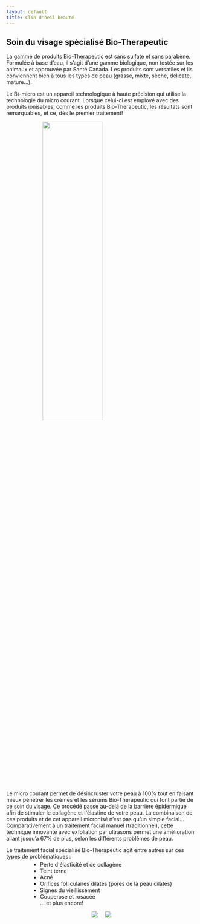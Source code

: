```yaml
---
layout: default
title: Clin d'oeil beauté
---
```


<div class="centered-div content">
    <h2>Soin du visage spécialisé Bio-Therapeutic</h2>
    <p></p>
    <p>
    La gamme de produits Bio-Therapeutic est sans sulfate et sans parabène. Formulée à base d’eau, il s’agit d’une gamme biologique, non testée sur les animaux et approuvée par Santé Canada. Les produits sont versatiles et ils conviennent bien à tous les types de peau (grasse, mixte, sèche, délicate, mature...).
    </p>
    <p>
    Le Bt-micro est un appareil technologique à haute précision qui utilise la technologie du micro courant. Lorsque celui-ci est employé avec des produits ionisables, comme les produits Bio-Therapeutic, les résultats sont remarquables, et ce, dès le premier traitement!  
    </p>
    <img style="text-align: center; width: 45%; min-width: 350px" src="{{ '/assets/images/bt2.jpeg' | relative_url }}">
    <p> 
    Le micro courant permet de désincruster votre peau à 100% tout en faisant mieux pénétrer les crèmes et les sérums Bio-Therapeutic qui font partie de ce soin du visage. Ce procédé passe au-delà de la barrière épidermique afin de stimuler le collagène et l'élastine de votre peau. La combinaison de ces produits et de cet appareil micronisé n’est pas qu’un simple facial… Comparativement à un traitement facial manuel (traditionnel), cette technique innovante avec exfoliation par ultrasons permet une amélioration allant jusqu’à 67% de plus, selon les différents problèmes de peau. 
    </p>
    <div>
      Le traitement facial spécialisé Bio-Therapeutic agit entre autres sur ces types de problématiques : 
      <div style="text-align: center; margin-top: -10px">
          <ul style="display: inline-block; text-align: left;">
              <li>
              Perte d'élasticité et de collagène 
              </li>
              <li>
              Teint terne 
              </li>
              <li>
              Acné 
              </li>
              <li>
              Orifices folliculaires dilatés (pores de la peau dilatés) 
              </li>
              <li>
              Signes du vieillissement 
              </li>
              <li>
              Couperose et rosacée 
              </li>
              … et plus encore! 
          </ul>
      </div>
    </div>
    <style>
    .image-row {
      display: flex;
      justify-content: center;
      gap: 20px;
      flex-wrap: wrap;
    }

    .image-row img {
      max-width: 100%;
      height: auto;
      width: 48%; /* roughly half, with some gap */
      padding-bottom: 20px;
    }

    @media (max-width: 768px) {
      .image-row img {
        width: 100%;
      }
    }
  </style>
    <div class="image-row">
        <img src="{{ '/assets/images/bt3.png' | relative_url }}">
        <img src="{{ '/assets/images/bt1.png' | relative_url }}">
    </div>
</div>
